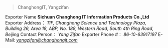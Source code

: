 


> ChanghongIT, Yangzifan


Exporter Name
**Sichuan Changhong IT Information Products Co.,Ltd**
Exporter Address：
*11F, Changhong Science and Technology Plaza, Building 26, Area 18, ABP, No. 188, Western Road, South 4th Ring Road, Beijing*
Contact Person：
*Yang Zifan*
Exporter Phone #：
*86-10-63917197*
E-Mail:
*yangzifan@changhongit.com*

